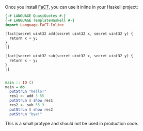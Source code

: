 Once you install [FaCT](https://github.com/PLSysSec/FaCT), you can use it inline in your Haskell project:

```haskell
{-# LANGUAGE QuasiQuotes #-}
{-# LANGUAGE TemplateHaskell #-}
import Language.FaCT.Inline

[fact|secret uint32 add(secret uint32 x, secret uint32 y) {
  return x + y;
}
|]

[fact|secret uint32 sub(secret uint32 x, secret uint32 y) {
  return x - y;
}
|]


main :: IO ()
main = do
  putStrLn "hello!"
  res1 <- add 3 55
  putStrLn $ show res1
  res2 <- sub 55 3
  putStrLn $ show res2
  putStrLn "bye!"
```

This is a small protype and should not be used in production code.
